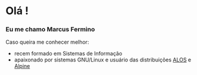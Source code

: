 # Olá ! 

### Eu me chamo Marcus Fermino
Caso queira me conhecer melhor:
 - recem formado em Sistemas de Informação
 - apaixonado por sistemas GNU/Linux e usuário das distribuições [ALOS](https://github.com/almalinux) e [Alpine](https://github.com/alpinelinux)

